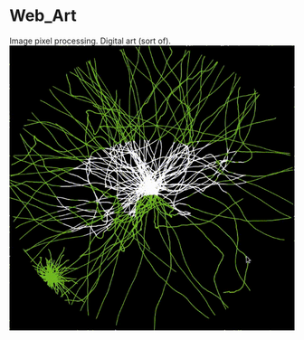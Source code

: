 # Web_Art
Image pixel processing. Digital art (sort of).
![Demo](https://github.com/sumqwerty/Web_Art/blob/master/Random_rocket_art/demo.gif)
